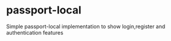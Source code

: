 # passport-local
Simple passport-local implementation to show login,register and authentication features
